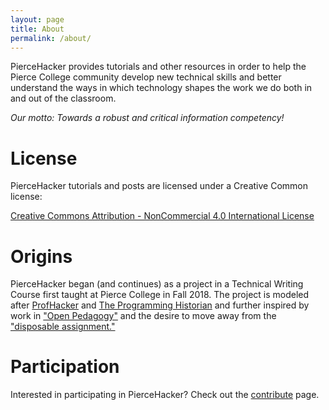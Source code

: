 ```yaml
---
layout: page
title: About
permalink: /about/
---
```


PierceHacker provides tutorials and other resources in order to help the Pierce College community develop new technical skills and better understand the ways in which technology shapes the work we do both in and out of the classroom. 

*Our motto: Towards a robust and critical information competency!*


# License

PierceHacker tutorials and posts are licensed under a Creative Common license:

[Creative Commons Attribution - NonCommercial 4.0 International License](https://creativecommons.org/licenses/by-nc/4.0/)

# Origins

PierceHacker began (and continues) as a project in a Technical Writing Course first taught at Pierce College in Fall 2018. The project is modeled after [ProfHacker](https://profhacker.com/) and [The Programming Historian](https://programminghistorian.org/) and further inspired by work in ["Open Pedagogy"](http://openpedagogy.org/open-pedagogy/) and the desire to move away from the ["disposable assignment."](https://opencontent.org/blog/archives/2975)

# Participation

Interested in participating in PierceHacker? Check out the [contribute](/contribute/) page.